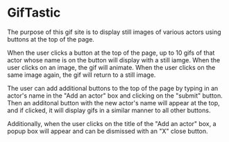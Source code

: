 # GifTastic

The purpose of this gif site is to display still images of various actors using buttons at the top of the page.

When the user clicks a button at the top of the page, up to 10 gifs of that actor whose name is on the button will display with a still iamge. When the user clicks on an image, the gif will animate. When the user clicks on the same image again, the gif will return to a still image. 

The user can add additional buttons to the top of the page by typing in an actor's name in the "Add an actor" box and clicking on the "submit" button. Then an additonal button with the new actor's name will appear at the top, and if clicked, it will display gifs in a similar manner to all other buttons.

Additionally, when the user clicks on the title of the "Add an actor" box, a popup box will appear and can be dismissed with an "X" close button.